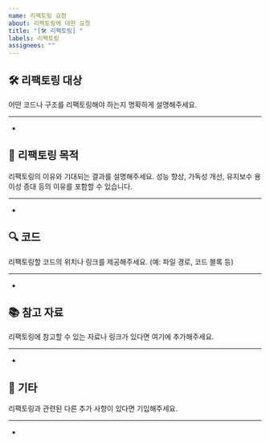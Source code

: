 ```yaml
---
name: 리팩토링 요청
about: 리팩토링에 대한 요청
title: "[🛠 리팩토링] "
labels: 리팩토링
assignees: ""
---
```


## 🛠️ 리팩토링 대상

어떤 코드나 구조를 리팩토링해야 하는지 명확하게 설명해주세요.

----

-

## 🚀 리팩토링 목적

리팩토링의 이유와 기대되는 결과를 설명해주세요. 성능 향상, 가독성 개선, 유지보수 용이성 증대 등의 이유를 포함할 수 있습니다.

----

-

## 🔍 코드

리팩토링할 코드의 위치나 링크를 제공해주세요. (예: 파일 경로, 코드 블록 등)

----

-

## 📚 참고 자료

리팩토링에 참고할 수 있는 자료나 링크가 있다면 여기에 추가해주세요.

----

-

## 🎸 기타

리팩토링과 관련된 다른 추가 사항이 있다면 기입해주세요.

----

- 